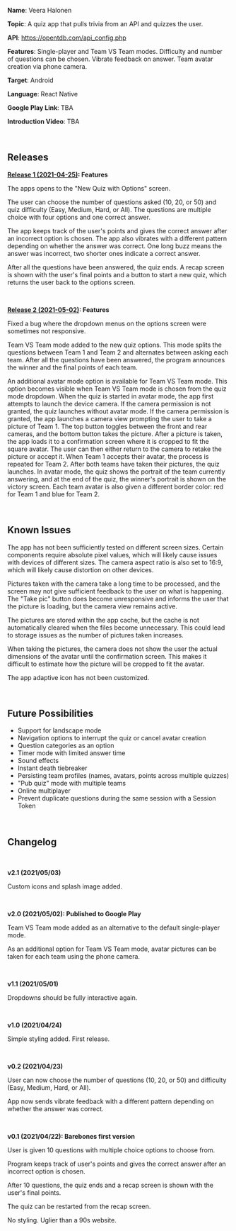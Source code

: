 **Name**: Veera Halonen

**Topic**: A quiz app that pulls trivia from an API and quizzes the user.

**API**: https://opentdb.com/api_config.php

**Features**: Single-player and Team VS Team modes. Difficulty and number of questions can be chosen. Vibrate feedback on answer. Team avatar creation via phone camera.

**Target**: Android

**Language**: React Native

**Google Play Link**: TBA

**Introduction Video**: TBA

<br>

<h2>Releases</h2>

**[Release 1 (2021-04-25)](https://github.com/VeeHalonen/Quiza/tree/a98aa8d7e880f290515be996b317136ca1fc02d7): Features**

The apps opens to the "New Quiz with Options" screen.

The user can choose the number of questions asked (10, 20, or 50) and quiz difficulty (Easy, Medium, Hard, or All). The questions are multiple choice with four options and one correct answer.

The app keeps track of the user's points and gives the correct answer after an incorrect option is chosen. The app also vibrates with a different pattern depending on whether the answer was correct. One long buzz means the answer was incorrect, two shorter ones indicate a correct answer.

After all the questions have been answered, the quiz ends. A recap screen is shown with the user's final points and a button to start a new quiz, which returns the user back to the options screen.

<br>

**[Release 2 (2021-05-02)](https://github.com/VeeHalonen/Quiza/tree/482d16d9d972da6ea72347449d85fe803c1a28f9): Features**

Fixed a bug where the dropdown menus on the options screen were sometimes not responsive.

Team VS Team mode added to the new quiz options. This mode splits the questions between Team 1 and Team 2 and alternates between asking each team. After all the questions have been answered, the program announces the winner and the final points of each team.

An additional avatar mode option is available for Team VS Team mode. This option becomes visible when Team VS Team mode is chosen from the quiz mode dropdown. When the quiz is started in avatar mode, the app first attempts to launch the device camera. If the camera permission is not granted, the quiz launches without avatar mode. If the camera permission is granted, the app launches a camera view prompting the user to take a picture of Team 1. The top button toggles between the front and rear cameras, and the bottom button takes the picture. After a picture is taken, the app loads it to a confirmation screen where it is cropped to fit the square avatar. The user can then either return to the camera to retake the picture or accept it. When Team 1 accepts their avatar, the process is repeated for Team 2. After both teams have taken their pictures, the quiz launches. In avatar mode, the quiz shows the portrait of the team currently answering, and at the end of the quiz, the winner's portrait is shown on the victory screen. Each team avatar is also given a different border color: red for Team 1 and blue for Team 2.

<br>

<h2>Known Issues</h2>

The app has not been sufficiently tested on different screen sizes. Certain components require absolute pixel values, which will likely cause issues with devices of different sizes. The camera aspect ratio is also set to 16:9, which will likely cause distortion on other devices.

Pictures taken with the camera take a long time to be processed, and the screen may not give sufficient feedback to the user on what is happening. The "Take pic" button does become unresponsive and informs the user that the picture is loading, but the camera view remains active.

The pictures are stored within the app cache, but the cache is not automatically cleared when the files become unnecessary. This could lead to storage issues as the number of pictures taken increases.

When taking the pictures, the camera does not show the user the actual dimensions of the avatar until the confirmation screen. This makes it difficult to estimate how the picture will be cropped to fit the avatar.

The app adaptive icon has not been customized.

<br>

<h2>Future Possibilities</h2>

- Support for landscape mode
- Navigation options to interrupt the quiz or cancel avatar creation
- Question categories as an option
- Timer mode with limited answer time
- Sound effects
- Instant death tiebreaker
- Persisting team profiles (names, avatars, points across multiple quizzes)
- "Pub quiz" mode with multiple teams
- Online multiplayer
- Prevent duplicate questions during the same session with a Session Token

<br>

<h2>Changelog</h2>

<br>

**v2.1 (2021/05/03)**

Custom icons and splash image added.

<br>

**v2.0 (2021/05/02): Published to Google Play**

Team VS Team mode added as an alternative to the default single-player mode.

As an additional option for Team VS Team mode, avatar pictures can be taken for each team using the phone camera.

<br>

**v1.1 (2021/05/01)**

Dropdowns should be fully interactive again.

<br>

**v1.0 (2021/04/24)**

Simple styling added. First release.

<br>

**v0.2 (2021/04/23)**

User can now choose the number of questions (10, 20, or 50) and difficulty (Easy, Medium, Hard, or All).

App now sends vibrate feedback with a different pattern depending on whether the answer was correct.

<br>

**v0.1 (2021/04/22): Barebones first version**

User is given 10 questions with multiple choice options to choose from.

Program keeps track of user's points and gives the correct answer after an incorrect option is chosen.

After 10 questions, the quiz ends and a recap screen is shown with the user's final points.

The quiz can be restarted from the recap screen.

No styling. Uglier than a 90s website.
